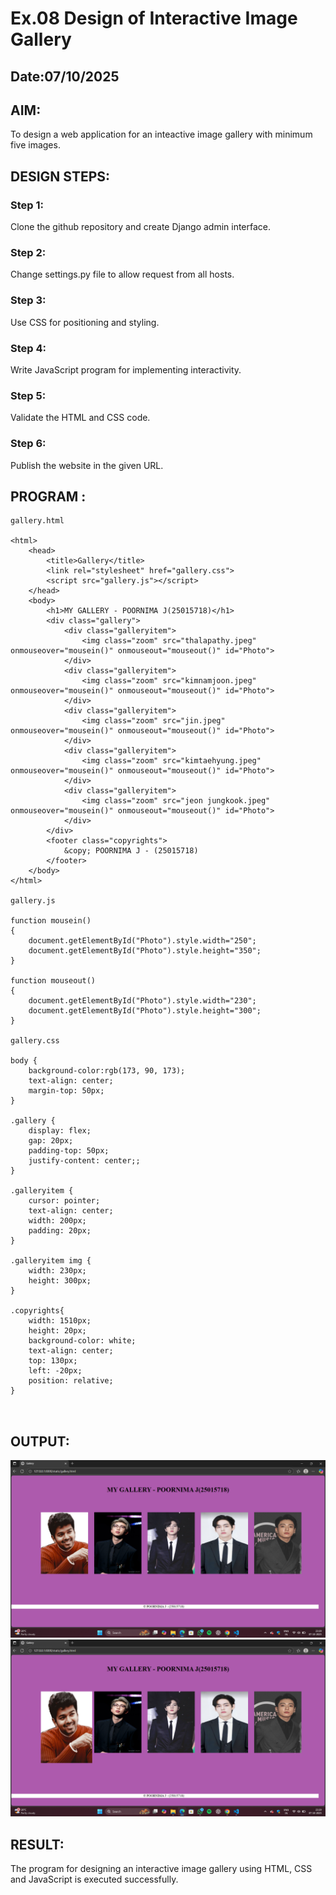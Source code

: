 # Ex.08 Design of Interactive Image Gallery
## Date:07/10/2025

## AIM:
To design a web application for an inteactive image gallery with minimum five images.

## DESIGN STEPS:

### Step 1:
Clone the github repository and create Django admin interface.

### Step 2:
Change settings.py file to allow request from all hosts.

### Step 3:
Use CSS for positioning and styling.

### Step 4:
Write JavaScript program for implementing interactivity.

### Step 5:
Validate the HTML and CSS code.

### Step 6:
Publish the website in the given URL.

## PROGRAM :
```
gallery.html

<html>
    <head>
        <title>Gallery</title>
        <link rel="stylesheet" href="gallery.css">
        <script src="gallery.js"></script>
    </head>
    <body>
        <h1>MY GALLERY - POORNIMA J(25015718)</h1>
        <div class="gallery">
            <div class="galleryitem">
                <img class="zoom" src="thalapathy.jpeg" onmouseover="mousein()" onmouseout="mouseout()" id="Photo">
            </div>
            <div class="galleryitem">
                <img class="zoom" src="kimnamjoon.jpeg" onmouseover="mousein()" onmouseout="mouseout()" id="Photo">
            </div>
            <div class="galleryitem">
                <img class="zoom" src="jin.jpeg" onmouseover="mousein()" onmouseout="mouseout()" id="Photo">
            </div>
            <div class="galleryitem">
                <img class="zoom" src="kimtaehyung.jpeg" onmouseover="mousein()" onmouseout="mouseout()" id="Photo">
            </div>
            <div class="galleryitem">
                <img class="zoom" src="jeon jungkook.jpeg" onmouseover="mousein()" onmouseout="mouseout()" id="Photo">
            </div>
        </div>
        <footer class="copyrights">
            &copy; POORNIMA J - (25015718)
        </footer>
    </body>
</html>

gallery.js

function mousein()
{
    document.getElementById("Photo").style.width="250";
    document.getElementById("Photo").style.height="350";
}

function mouseout()
{
    document.getElementById("Photo").style.width="230";
    document.getElementById("Photo").style.height="300";
}

gallery.css

body {
    background-color:rgb(173, 90, 173);
    text-align: center;
    margin-top: 50px;
}

.gallery {
    display: flex;
    gap: 20px;
    padding-top: 50px;
    justify-content: center;;
}

.galleryitem {
    cursor: pointer;
    text-align: center;
    width: 200px;
    padding: 20px;
}

.galleryitem img {
    width: 230px;
    height: 300px;
}

.copyrights{
    width: 1510px;
    height: 20px;
    background-color: white;
    text-align: center;
    top: 130px;
    left: -20px;
    position: relative;
}



```
## OUTPUT:
![alt text](<Screenshot (61).png>)
![alt text](<Screenshot (62).png>)
## RESULT:
The program for designing an interactive image gallery using HTML, CSS and JavaScript is executed successfully.

